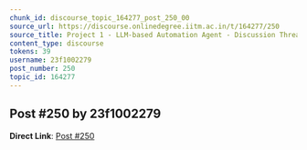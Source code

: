 ```yaml
---
chunk_id: discourse_topic_164277_post_250_00
source_url: https://discourse.onlinedegree.iitm.ac.in/t/164277/250
source_title: Project 1 - LLM-based Automation Agent - Discussion Thread [TDS Jan 2025]
content_type: discourse
tokens: 39
username: 23f1002279
post_number: 250
topic_id: 164277
---
```


## Post #250 by 23f1002279

**Direct Link**: [Post #250](https://discourse.onlinedegree.iitm.ac.in/t/164277/250)
